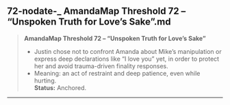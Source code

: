 ## 72-nodate-_ __AmandaMap Threshold 72 – “Unspoken Truth for Love’s Sake”__.md

> **AmandaMap Threshold 72 – “Unspoken Truth for Love’s Sake”**
>
> - Justin chose not to confront Amanda about Mike’s manipulation or express deep declarations like “I love you” yet, in order to protect her and avoid trauma-driven finality responses.
> - Meaning: an act of restraint and deep patience, even while hurting.\
>   **Status:** Anchored.

---

